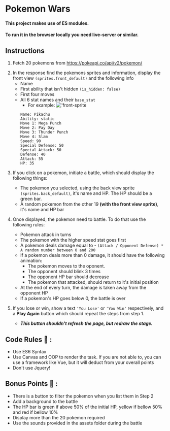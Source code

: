 # Pokemon Wars

<h4>This project makes use of ES modules.</h4> 
<h4>To run it in the browser locally you need live-server or similar.</h4>

## Instructions

1. Fetch 20 pokemons from https://pokeapi.co/api/v2/pokemon/

2) In the response find the pokemons sprites and information, display the front view `(sprites.front_default)` and the following info
   - Name
   - First ability that isn't hidden `(is_hidden: false)`
   - First four moves
   - All 6 stat names and their `base_stat`
     - For example:
     !['front-sprite](https://raw.githubusercontent.com/PokeAPI/sprites/master/sprites/pokemon/25.png)
     ```
     Name: Pikachu
     Ability: static
     Move 1: Mega Punch
     Move 2: Pay Day
     Move 3: Thunder Punch
     Move 4: Slam
     Speed: 90
     Special Defense: 50
     Special Attack: 50
     Defense: 40
     Attack: 55
     HP: 35
     ```

3. If you click on a pokemon, initiate a battle, which should display the following things:

   - The pokemon you selected, using the back view sprite `(sprites.back_default)`, it's name and HP. The HP should be a green bar.
   - A random pokemon from the other 19 **(with the front view sprite)**, it's name and HP bar

4. Once displayed, the pokemon need to battle. To do that use the following rules:

   - Pokemon attack in turns
   - The pokemon with the higher speed stat goes first
   - A pokemon deals damage equal to - `(Attack / Opponent Defense) * A random number between 0 and 200`
   - If a pokemon deals more than 0 damage, it should have the following animation:
     - The pokemon moves to the oponent.
     - The opponent should blink 3 times
     - The opponent HP bar should decrease
     - The pokemon that attacked, should return to it's initial position
   - At the end of every turn, the damage is taken away from the opponent HP
   - If a pokemon's HP goes below 0, the battle is over

5. If you lose or win, show a text `'You Lose'` or `'You Win'` respectively, and a **Play Again** button which should repeat the steps from step 1.
   - **_This button shouldn't refresh the page, but redraw the stage._**

## Code Rules :straight_ruler: :

- Use ES6 Syntax
- Use Canvas and OOP to render the task. If you are not able to, you can use a framework like Vue, but it will deduct from your overall points
- Don't use Jquery!

## Bonus Points :rocket: :

- There is a button to filter the pokemon when you list them in Step 2
- Add a background to the battle
- The HP bar is green if above 50% of the initial HP, yellow if bellow 50% and red if bellow 10%
- Display more than the 20 pokemon required
- Use the sounds provided in the assets folder during the battle

